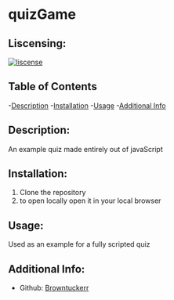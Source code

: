 # quizGame

 ## Liscensing:
  [![liscense](https://img.shields.io/badge/liscense-None-blue)](https://shields.io)

  ## Table of Contents
  -[Description](#description)
  -[Installation](#installation)
  -[Usage](#usage)
  -[Additional Info](#addition-info)

  ## Description:
  An example quiz made entirely out of javaScript

  ## Installation:
  1. Clone the repository
  2. to open locally open it in your local browser
  
  ## Usage:
  Used as an example for a fully scripted quiz


  ## Additional Info:
  - Github: [Browntuckerr](https://github.com/Browntuckerr)

